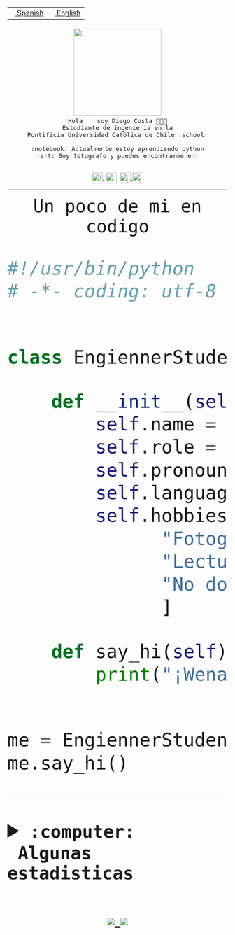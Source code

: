 <table border="0"  align="right">
 <tr><td><a href="README.md"><img src="https://upload.wikimedia.org/wikipedia/commons/thumb/8/89/Bandera_de_Espa%C3%B1a.svg/1200px-Bandera_de_Espa%C3%B1a.svg.png" height="10"> Spanish</a></td>
 <td><a href="README.en.md"><img src="https://upload.wikimedia.org/wikipedia/commons/a/a4/Flag_of_the_United_States.svg" height="10"> English</a></td></tr>
</table><br><br><br>


<p align="center">
  <img src="https://github.com/diegocostares/diegocostares/blob/main/Images/aaa2.gif?raw=true" width="200px">
  <br><samp>
    Hola <img src="https://media.giphy.com/media/hvRJCLFzcasrR4ia7z/giphy.gif" width="16px"> soy Diego Costa 👨🏻‍💻<br>
    Estudiante de ingeniería en la <br>
    Pontificia Universidad Católica de Chile :school:<br>
  <br>
    :notebook: Actualmente estoy aprendiendo python <br>
    :art: Soy fotografo y puedes encontrarme en: <br>
  <br></samp>
  
</p>

<p align="center">
   <a href="https://instagram.com/diegocosta_no" target="blank">
    <img 
    align="center" src="https://cdn.jsdelivr.net/npm/simple-icons@3.0.1/icons/instagram.svg" alt="instagram" height="25px" width="25px" />
  </a>
  <a style="border: 3px solid; color: white;"href="https://t.me/diegocosta_no" target="blank">
  <img
  align="center" alt="Telegram" width="25px" src="https://icons-for-free.com/iconfiles/png/512/Telegram-1324888767380505522.png" />
</a>
<a href="https://api.whatsapp.com/send?phone=56971897835&text=Hola!" target="blank">
  <img
  align="center" alt="wtsp" width="25px" src="https://img.icons8.com/pastel-glyph/2x/whatsapp--v2.png" />
</a>
<a href="https://www.linkedin.com/in/diego-costa-786249213/" target="blank">
  <img
  align="center" alt="wtsp" width="25px" src="https://img.icons8.com/metro/452/linkedin.png" />
</a>

  </a>
</p>

---


<p align="center"><font size="25"><samp>Un poco de mi en codigo</samp></front></p>


```python
#!/usr/bin/python
# -*- coding: utf-8 -*-


class EngiennerStudent:

    def __init__(self):
        self.name = "Diego Costa"
        self.role = "Estudiante"
        self.pronouns = "he/him"
        self.language_spoken = ["es_CL", "en_US"]
        self.hobbies = [
              "Fotografia",
              "Lectura",
              "No dormir",
              ]

    def say_hi(self):
        print("¡Wena mundo!")


me = EngiennerStudent()
me.say_hi()
```
---
<details>
  <summary><b><samp>:computer: &nbsp;Algunas estadisticas</samp></b></summary>
  <br/></p>

<!--START_SECTION:waka-->
![Code Time](http://img.shields.io/badge/Code%20Time-383%20hrs%2032%20mins-blue)

**Soy nocturno 🦉** 

```text
🌞 Mañana     5 commits      ░░░░░░░░░░░░░░░░░░░░░░░░░   2.43% 
🌆 Día        81 commits     █████████░░░░░░░░░░░░░░░░   39.32% 
🌃 Tarde      50 commits     ██████░░░░░░░░░░░░░░░░░░░   24.27% 
🌙 Noche      70 commits     ████████░░░░░░░░░░░░░░░░░   33.98%

```
📅 **Soy más productivo los Miércoles** 

```text
Lunes        18 commits     ██░░░░░░░░░░░░░░░░░░░░░░░   8.74% 
Martes       24 commits     ███░░░░░░░░░░░░░░░░░░░░░░   11.65% 
Miércoles    85 commits     ██████████░░░░░░░░░░░░░░░   41.26% 
Jueves       16 commits     ██░░░░░░░░░░░░░░░░░░░░░░░   7.77% 
Viernes      6 commits      ░░░░░░░░░░░░░░░░░░░░░░░░░   2.91% 
Sábado       22 commits     ██░░░░░░░░░░░░░░░░░░░░░░░   10.68% 
Domingo      35 commits     ████░░░░░░░░░░░░░░░░░░░░░   16.99%

```


📊 **Esta semana me dediqué a** 

```text
🐱‍💻 Proyectos: 
SHAREGO-G54              8 hrs 34 mins       █████████████░░░░░░░░░░░░   52.89% 
Unknown Project          5 hrs 56 mins       █████████░░░░░░░░░░░░░░░░   36.62% 
G74_BDD                  52 mins             █░░░░░░░░░░░░░░░░░░░░░░░░   5.41% 
Proyecto-Ejemplo         29 mins             ░░░░░░░░░░░░░░░░░░░░░░░░░   2.99% 
BDD                      11 mins             ░░░░░░░░░░░░░░░░░░░░░░░░░   1.14%

```


 Last Updated on 24/04/2022 16:33:12 UTC
<!--END_SECTION:waka-->
  
  

 <p align="center"> <img src="https://github-readme-stats.vercel.app/api?username=diegocostares&show_icons=true&theme=ayu-mirage" alt="abhisheknaiidu" /></p>
 
</details>

<p align=center>
  <a href="https://github.com/diegocostares">
    <img src="https://badges.pufler.dev/visits/diegocostares/diegocostares?style=flat-square&color=black&logo=github">
  </a>
  <a href="https://github.com/diegocostares?tab=repositories">
    <img src="https://badges.pufler.dev/repos/diegocostares?style=flat-square&color=black&logo=github">
  </a>
</p>
